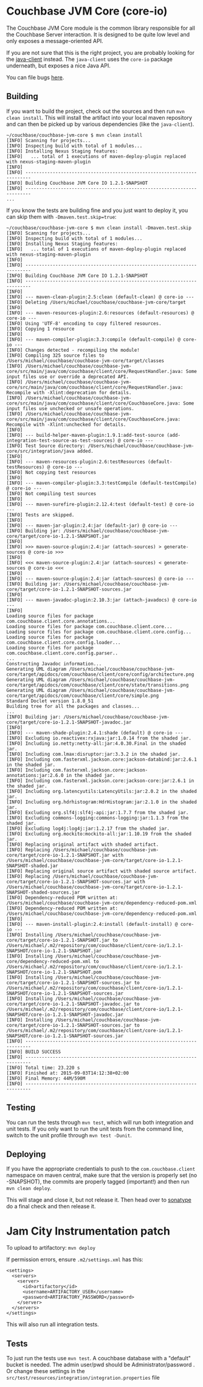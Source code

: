 # Couchbase JVM Core (core-io)
The Couchbase JVM Core module is the common library responsible for all the Couchbase Server
interaction. It is designed to be quite low level and only exposes a message-oriented API.

If you are not sure that this is the right project, you are probably looking for the
[java-client](https://github.com/couchbase/couchbase-java-client) instead. The `java-client` uses
the `core-io` package underneath, but exposes a nice Java API.

You can file bugs [here](https://issues.couchbase.com/browse/JVMCBC).

## Building
If you want to build the project, check out the sources and then run `mvn clean install`. This will
install the artifact into your local maven repository and can then be picked up by various
dependencies (like the `java-client`).

```
~/couchbase/couchbase-jvm-core $ mvn clean install
[INFO] Scanning for projects...
[INFO] Inspecting build with total of 1 modules...
[INFO] Installing Nexus Staging features:
[INFO]   ... total of 1 executions of maven-deploy-plugin replaced with nexus-staging-maven-plugin
[INFO]
[INFO] ------------------------------------------------------------------------
[INFO] Building Couchbase JVM Core IO 1.2.1-SNAPSHOT
[INFO] ------------------------------------------------------------------------
...
```

If you know the tests are building fine and you just want to deploy it, you can skip them with
`-Dmaven.test.skip=true`:

```
~/couchbase/couchbase-jvm-core $ mvn clean install -Dmaven.test.skip
[INFO] Scanning for projects...
[INFO] Inspecting build with total of 1 modules...
[INFO] Installing Nexus Staging features:
[INFO]   ... total of 1 executions of maven-deploy-plugin replaced with nexus-staging-maven-plugin
[INFO]
[INFO] ------------------------------------------------------------------------
[INFO] Building Couchbase JVM Core IO 1.2.1-SNAPSHOT
[INFO] ------------------------------------------------------------------------
[INFO]
[INFO] --- maven-clean-plugin:2.5:clean (default-clean) @ core-io ---
[INFO] Deleting /Users/michael/couchbase/couchbase-jvm-core/target
[INFO]
[INFO] --- maven-resources-plugin:2.6:resources (default-resources) @ core-io ---
[INFO] Using 'UTF-8' encoding to copy filtered resources.
[INFO] Copying 1 resource
[INFO]
[INFO] --- maven-compiler-plugin:3.3:compile (default-compile) @ core-io ---
[INFO] Changes detected - recompiling the module!
[INFO] Compiling 325 source files to /Users/michael/couchbase/couchbase-jvm-core/target/classes
[INFO] /Users/michael/couchbase/couchbase-jvm-core/src/main/java/com/couchbase/client/core/RequestHandler.java: Some input files use or override a deprecated API.
[INFO] /Users/michael/couchbase/couchbase-jvm-core/src/main/java/com/couchbase/client/core/RequestHandler.java: Recompile with -Xlint:deprecation for details.
[INFO] /Users/michael/couchbase/couchbase-jvm-core/src/main/java/com/couchbase/client/core/CouchbaseCore.java: Some input files use unchecked or unsafe operations.
[INFO] /Users/michael/couchbase/couchbase-jvm-core/src/main/java/com/couchbase/client/core/CouchbaseCore.java: Recompile with -Xlint:unchecked for details.
[INFO]
[INFO] --- build-helper-maven-plugin:1.9.1:add-test-source (add-integration-test-source-as-test-sources) @ core-io ---
[INFO] Test Source directory: /Users/michael/couchbase/couchbase-jvm-core/src/integration/java added.
[INFO]
[INFO] --- maven-resources-plugin:2.6:testResources (default-testResources) @ core-io ---
[INFO] Not copying test resources
[INFO]
[INFO] --- maven-compiler-plugin:3.3:testCompile (default-testCompile) @ core-io ---
[INFO] Not compiling test sources
[INFO]
[INFO] --- maven-surefire-plugin:2.12.4:test (default-test) @ core-io ---
[INFO] Tests are skipped.
[INFO]
[INFO] --- maven-jar-plugin:2.4:jar (default-jar) @ core-io ---
[INFO] Building jar: /Users/michael/couchbase/couchbase-jvm-core/target/core-io-1.2.1-SNAPSHOT.jar
[INFO]
[INFO] >>> maven-source-plugin:2.4:jar (attach-sources) > generate-sources @ core-io >>>
[INFO]
[INFO] <<< maven-source-plugin:2.4:jar (attach-sources) < generate-sources @ core-io <<<
[INFO]
[INFO] --- maven-source-plugin:2.4:jar (attach-sources) @ core-io ---
[INFO] Building jar: /Users/michael/couchbase/couchbase-jvm-core/target/core-io-1.2.1-SNAPSHOT-sources.jar
[INFO]
[INFO] --- maven-javadoc-plugin:2.10.3:jar (attach-javadocs) @ core-io ---
[INFO]
Loading source files for package com.couchbase.client.core.annotations...
Loading source files for package com.couchbase.client.core...
Loading source files for package com.couchbase.client.core.config...
Loading source files for package com.couchbase.client.core.config.loader...
Loading source files for package com.couchbase.client.core.config.parser..
...
Constructing Javadoc information...
Generating UML diagram /Users/michael/couchbase/couchbase-jvm-core/target/apidocs/com/couchbase/client/core/config/architecture.png
Generating UML diagram /Users/michael/couchbase/couchbase-jvm-core/target/apidocs/com/couchbase/client/core/state/transitions.png
Generating UML diagram /Users/michael/couchbase/couchbase-jvm-core/target/apidocs/com/couchbase/client/core/simple.png
Standard Doclet version 1.8.0_51
Building tree for all the packages and classes...
...
[INFO] Building jar: /Users/michael/couchbase/couchbase-jvm-core/target/core-io-1.2.1-SNAPSHOT-javadoc.jar
[INFO]
[INFO] --- maven-shade-plugin:2.4.1:shade (default) @ core-io ---
[INFO] Excluding io.reactivex:rxjava:jar:1.0.14 from the shaded jar.
[INFO] Including io.netty:netty-all:jar:4.0.30.Final in the shaded jar.
[INFO] Including com.lmax:disruptor:jar:3.3.2 in the shaded jar.
[INFO] Including com.fasterxml.jackson.core:jackson-databind:jar:2.6.1 in the shaded jar.
[INFO] Including com.fasterxml.jackson.core:jackson-annotations:jar:2.6.0 in the shaded jar.
[INFO] Including com.fasterxml.jackson.core:jackson-core:jar:2.6.1 in the shaded jar.
[INFO] Including org.latencyutils:LatencyUtils:jar:2.0.2 in the shaded jar.
[INFO] Including org.hdrhistogram:HdrHistogram:jar:2.1.0 in the shaded jar.
[INFO] Excluding org.slf4j:slf4j-api:jar:1.7.7 from the shaded jar.
[INFO] Excluding commons-logging:commons-logging:jar:1.1.3 from the shaded jar.
[INFO] Excluding log4j:log4j:jar:1.2.17 from the shaded jar.
[INFO] Excluding org.mockito:mockito-all:jar:1.10.19 from the shaded jar.
[INFO] Replacing original artifact with shaded artifact.
[INFO] Replacing /Users/michael/couchbase/couchbase-jvm-core/target/core-io-1.2.1-SNAPSHOT.jar with /Users/michael/couchbase/couchbase-jvm-core/target/core-io-1.2.1-SNAPSHOT-shaded.jar
[INFO] Replacing original source artifact with shaded source artifact.
[INFO] Replacing /Users/michael/couchbase/couchbase-jvm-core/target/core-io-1.2.1-SNAPSHOT-sources.jar with /Users/michael/couchbase/couchbase-jvm-core/target/core-io-1.2.1-SNAPSHOT-shaded-sources.jar
[INFO] Dependency-reduced POM written at: /Users/michael/couchbase/couchbase-jvm-core/dependency-reduced-pom.xml
[INFO] Dependency-reduced POM written at: /Users/michael/couchbase/couchbase-jvm-core/dependency-reduced-pom.xml
[INFO]
[INFO] --- maven-install-plugin:2.4:install (default-install) @ core-io ---
[INFO] Installing /Users/michael/couchbase/couchbase-jvm-core/target/core-io-1.2.1-SNAPSHOT.jar to /Users/michael/.m2/repository/com/couchbase/client/core-io/1.2.1-SNAPSHOT/core-io-1.2.1-SNAPSHOT.jar
[INFO] Installing /Users/michael/couchbase/couchbase-jvm-core/dependency-reduced-pom.xml to /Users/michael/.m2/repository/com/couchbase/client/core-io/1.2.1-SNAPSHOT/core-io-1.2.1-SNAPSHOT.pom
[INFO] Installing /Users/michael/couchbase/couchbase-jvm-core/target/core-io-1.2.1-SNAPSHOT-sources.jar to /Users/michael/.m2/repository/com/couchbase/client/core-io/1.2.1-SNAPSHOT/core-io-1.2.1-SNAPSHOT-sources.jar
[INFO] Installing /Users/michael/couchbase/couchbase-jvm-core/target/core-io-1.2.1-SNAPSHOT-javadoc.jar to /Users/michael/.m2/repository/com/couchbase/client/core-io/1.2.1-SNAPSHOT/core-io-1.2.1-SNAPSHOT-javadoc.jar
[INFO] Installing /Users/michael/couchbase/couchbase-jvm-core/target/core-io-1.2.1-SNAPSHOT-sources.jar to /Users/michael/.m2/repository/com/couchbase/client/core-io/1.2.1-SNAPSHOT/core-io-1.2.1-SNAPSHOT-sources.jar
[INFO] ------------------------------------------------------------------------
[INFO] BUILD SUCCESS
[INFO] ------------------------------------------------------------------------
[INFO] Total time: 23.220 s
[INFO] Finished at: 2015-09-03T14:12:38+02:00
[INFO] Final Memory: 44M/590M
[INFO] ------------------------------------------------------------------------

```

## Testing
You can run the tests through `mvn test`, which will run both integration and unit tests. If you
only want to run the unit tests from the command line, switch to the unit profile through 
`mvn test -Dunit`.

## Deploying
If you have the appropriate credentials to push to the `com.couchbase.client` namespace on maven
central, make sure that the version is properly set (no -SNAPSHOT), the commits are properly 
tagged (important!) and then run `mvn clean deploy`.

This will stage and close it, but not release it. Then head over to [sonatype](http://oss.sonatype.org)
do a final check and then release it.

# Jam City Instrumentation patch
To upload to artifactory:
`mvn deploy`

If permission errors, ensure `.m2/settings.xml` has this:

    <settings>
      <servers>
        <server>
          <id>artifactory</id>
          <username>ARTIFACTORY_USER</username>
          <password>ARTIFACTORY_PASSWORD</password>
        </server>
      </servers>
    </settings>

This will also run all integration tests.

## Tests
To just run the tests use `mvn test`. A couchbase database with a "default" bucket is needed.
The admin user/pwd should be Administrator/password . Or change these settings in the
`src/test/resources/integration/integration.properties` file
